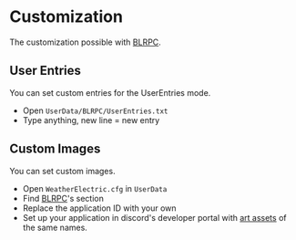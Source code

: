 # Customization
The customization possible with [BLRPC](BLRPC.md).

## User Entries
You can set custom entries for the UserEntries mode.
* Open `UserData/BLRPC/UserEntries.txt`
* Type anything, new line = new entry

## Custom Images
You can set custom images.
* Open `WeatherElectric.cfg` in `UserData`
* Find [BLRPC](BLRPC.md)'s section
* Replace the application ID with your own
* Set up your application in discord's developer portal with [art assets](BLRPC-Art-Asset-Names.md)  of the same names.
